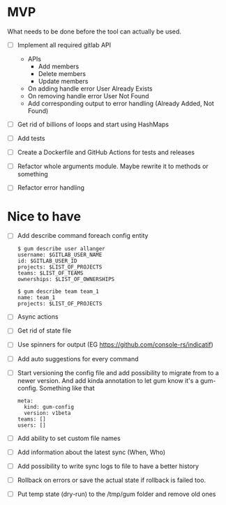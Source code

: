 # MVP
What needs to be done before the tool can actually be used.
- [ ] Implement all required gitlab API
  - APIs
    - Add members
    - Delete members
    - Update members
  - On adding handle error User Already Exists
  - On removing handle error User Not Found 
  - Add corresponding output to error handling (Already Added, Not Found)

- [ ] Get rid of billions of loops and start using HashMaps
- [ ] Add tests
- [ ] Create a Dockerfile and GitHub Actions for tests and releases
- [ ] Refactor whole arguments module. Maybe rewrite it to methods or something
- [ ] Refactor error handling

# Nice to have
- [ ] Add describe command foreach config entity 
  ```
  $ gum describe user allanger
  username: $GITLAB_USER_NAME
  id: $GITLAB_USER_ID
  projects: $LIST_OF_PROJECTS 
  teams: $LIST_OF_TEAMS
  ownerships: $LIST_OF_OWNERSHIPS
  
  $ gum describe team team_1
  name: team_1
  projects: $LIST_OF_PROJECTS 
  ```

- [ ] Async actions
- [ ] Get rid of state file
- [ ] Use spinners for output (EG https://github.com/console-rs/indicatif)
- [ ] Add auto suggestions for every command
- [ ] Start versioning the config file and add possibility to migrate from to a newer version. And add kinda annotation to let gum know it's a gum-config. Something like that
  ```
  meta: 
    kind: gum-config
    version: v1beta
  teams: []
  users: []
  ```
- [ ] Add ability to set custom file names
- [ ] Add information about the latest sync (When, Who)
- [ ] Add possibility to write sync logs to file to have a better history
- [ ] Rollback on errors or save the actual state if rollback is failed too.
- [ ] Put temp state (dry-run) to the /tmp/gum folder and remove old ones
